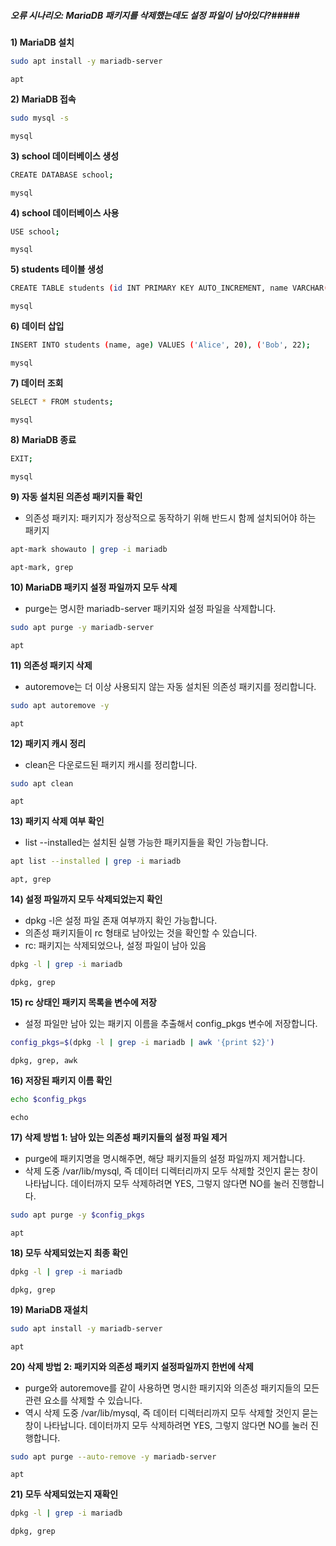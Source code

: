 ##### 오류 시나리오: MariaDB 패키지를 삭제했는데도 설정 파일이 남아있다?#####

**1) MariaDB 설치**

```bash
sudo apt install -y mariadb-server
```

```tech
apt
```

**2) MariaDB 접속**

```bash
sudo mysql -s
```

```tech
mysql
```

**3) school 데이터베이스 생성**

```bash
CREATE DATABASE school;
```

```tech
mysql
```

**4) school 데이터베이스 사용**

```bash
USE school;
```

```tech
mysql
```

**5) students 테이블 생성**

```bash
CREATE TABLE students (id INT PRIMARY KEY AUTO_INCREMENT, name VARCHAR(50), age INT);
```

```tech
mysql
```

**6) 데이터 삽입**

```bash
INSERT INTO students (name, age) VALUES ('Alice', 20), ('Bob', 22);
```

```tech
mysql
```

**7) 데이터 조회**

```bash
SELECT * FROM students;
```

```tech
mysql
```

**8) MariaDB 종료**

```bash
EXIT;
```

```tech
mysql
```

**9) 자동 설치된 의존성 패키지들 확인**

* 의존성 패키지: 패키지가 정상적으로 동작하기 위해 반드시 함께 설치되어야 하는 패키지

```bash
apt-mark showauto | grep -i mariadb
```

```tech
apt-mark, grep
```

**10) MariaDB 패키지 설정 파일까지 모두 삭제**

* purge는 명시한 mariadb-server 패키지와 설정 파일을 삭제합니다.

```bash
sudo apt purge -y mariadb-server
```

```tech
apt
```

**11) 의존성 패키지 삭제**

* autoremove는 더 이상 사용되지 않는 자동 설치된 의존성 패키지를 정리합니다.

```bash
sudo apt autoremove -y
```

```tech
apt
```

**12) 패키지 캐시 정리**

* clean은 다운로드된 패키지 캐시를 정리합니다.

```bash
sudo apt clean
```

```tech
apt
```

**13) 패키지 삭제 여부 확인**

* list --installed는 설치된 실행 가능한 패키지들을 확인 가능합니다.

```bash
apt list --installed | grep -i mariadb
```

```tech
apt, grep
```

**14) 설정 파일까지 모두 삭제되었는지 확인**

* dpkg -l은 설정 파일 존재 여부까지 확인 가능합니다.
* 의존성 패키지들이 rc 형태로 남아있는 것을 확인할 수 있습니다. 
* rc: 패키지는 삭제되었으나, 설정 파일이 남아 있음

```bash
dpkg -l | grep -i mariadb
```

```tech
dpkg, grep
```

**15) rc 상태인 패키지 목록을 변수에 저장**

* 설정 파일만 남아 있는 패키지 이름을 추출해서 config_pkgs 변수에 저장합니다.

```bash
config_pkgs=$(dpkg -l | grep -i mariadb | awk '{print $2}')
```

```tech
dpkg, grep, awk
```

**16) 저장된 패키지 이름 확인**

```bash
echo $config_pkgs
```

```tech
echo
```

**17) 삭제 방법 1: 남아 있는 의존성 패키지들의 설정 파일 제거**

* purge에 패키지명을 명시해주면, 해당 패키지들의 설정 파일까지 제거합니다.
* 삭제 도중 /var/lib/mysql, 즉 데이터 디렉터리까지 모두 삭제할 것인지 묻는 창이 나타납니다. 데이터까지 모두 삭제하려면 YES, 그렇지 않다면 NO를 눌러 진행합니다.

```bash
sudo apt purge -y $config_pkgs
```

```tech
apt
```

**18) 모두 삭제되었는지 최종 확인**

```bash
dpkg -l | grep -i mariadb
```

```tech
dpkg, grep
```

**19) MariaDB 재설치**

```bash
sudo apt install -y mariadb-server
```

```tech
apt
```

**20) 삭제 방법 2: 패키지와 의존성 패키지 설정파일까지 한번에 삭제**

* purge와 autoremove를 같이 사용하면 명시한 패키지와 의존성 패키지들의 모든 관련 요소를 삭제할 수 있습니다.
* 역시 삭제 도중 /var/lib/mysql, 즉 데이터 디렉터리까지 모두 삭제할 것인지 묻는 창이 나타납니다. 데이터까지 모두 삭제하려면 YES, 그렇지 않다면 NO를 눌러 진행합니다.

```bash
sudo apt purge --auto-remove -y mariadb-server
```

```tech
apt
```

**21) 모두 삭제되었는지 재확인**

```bash
dpkg -l | grep -i mariadb
```

```tech
dpkg, grep
```